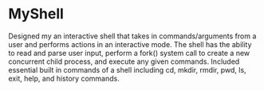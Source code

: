 # MyShell

Designed my an interactive shell that takes in commands/arguments from a user and performs actions in an interactive mode.
The shell has the ability to read and parse user input, perform a fork() system call to create a new concurrent child process, and execute any given commands.
Included essential built in commands of a shell including cd, mkdir, rmdir, pwd, ls, exit, help, and history commands.
